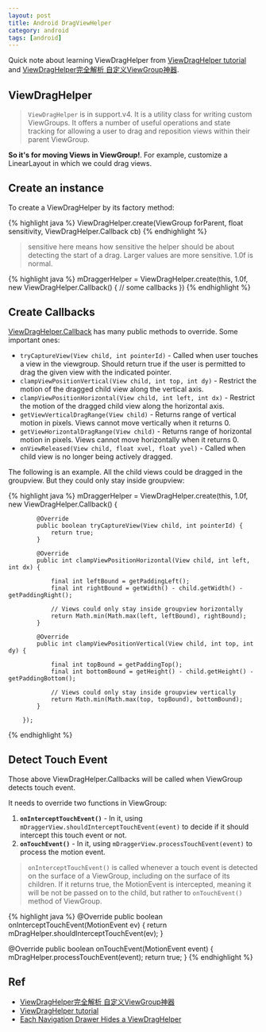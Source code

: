 ```yaml
---
layout: post
title: Android DragViewHelper
category: android
tags: [android]
---
```


Quick note about learning ViewDragHelper from [ViewDragHelper tutorial
](https://newfivefour.com/android-viewdraghelper-example-tutorial.html) and [ViewDragHelper完全解析 自定义ViewGroup神器](http://blog.csdn.net/lmj623565791/article/details/46858663).

## ViewDragHelper

> `ViewDragHelper` is in support.v4. It is a utility class for writing custom ViewGroups. It offers a number of useful operations and state tracking for allowing a user to drag and reposition views within their parent ViewGroup.

**So it's for moving Views in ViewGroup!**. For example, customize a LinearLayout in which we could drag views.

## Create an instance

To create a ViewDragHelper by its factory method:

{% highlight java %}
ViewDragHelper.create(ViewGroup forParent, float sensitivity, ViewDragHelper.Callback cb)
{% endhighlight %}

> sensitive here means how sensitive the helper should be about detecting the start of a drag. Larger values are more sensitive. 1.0f is normal.

{% highlight java %}
mDraggerHelper = ViewDragHelper.create(this, 1.0f, new ViewDragHelper.Callback() { 
        // some callbacks
    })
{% endhighlight %}

## Create Callbacks

[ViewDragHelper.Callback](https://developer.android.com/reference/android/support/v4/widget/ViewDragHelper.Callback.html)  has many public methods to override. Some important ones:

* `tryCaptureView(View child, int pointerId)` - Called when user touches a view in the viewgroup. Should return true if the user is permitted to drag the given view with the indicated pointer.
* `clampViewPositionVertical(View child, int top, int dy)` - Restrict the motion of the dragged child view along the vertical axis.
* `clampViewPositionHorizontal(View child, int left, int dx)`  - Restrict the motion of the dragged child view along the horizontal axis.
* `getViewVerticalDragRange(View child)` - Returns range of vertical motion in pixels. Views cannot move vertically when it returns 0.
* `getViewHorizontalDragRange(View child)` - Returns range of horizontal motion in pixels. Views cannot move horizontally when it returns 0.
* `onViewReleased(View child, float xvel, float yvel)` - Called when child view is no longer being actively dragged.

The following is an example. All the child views could be dragged in the groupview. But they could only stay inside groupview:

{% highlight java %}
mDraggerHelper = ViewDragHelper.create(this, 1.0f, new ViewDragHelper.Callback() {

            @Override
            public boolean tryCaptureView(View child, int pointerId) {
                return true;
            }

            @Override
            public int clampViewPositionHorizontal(View child, int left, int dx) {

                final int leftBound = getPaddingLeft();
                final int rightBound = getWidth() - child.getWidth() - getPaddingRight();

                // Views could only stay inside groupview horizontally
                return Math.min(Math.max(left, leftBound), rightBound);
            }

            @Override
            public int clampViewPositionVertical(View child, int top, int dy) {

                final int topBound = getPaddingTop();
                final int bottomBound = getHeight() - child.getHeight() - getPaddingBottom();

                // Views could only stay inside groupview vertically
                return Math.min(Math.max(top, topBound), bottomBound);
            }

        });
{% endhighlight %}

## Detect Touch Event

Those above ViewDragHelper.Callbacks will be called when ViewGroup detects touch event.

It needs to override two functions in ViewGroup:

1. **`onInterceptTouchEvent()`** - In it, using `mDraggerView.shouldInterceptTouchEvent(event)` to decide if it should intercept this touch event or not.
2. **`onTouchEvent()`** - In it, using `mDraggerView.processTouchEvent(event)` to process the motion event.

> `onInterceptTouchEvent()` is called whenever a touch event is detected on the surface of a ViewGroup, including on the surface of its children. If it returns true, the MotionEvent is intercepted, meaning it will be not be passed on to the child, but rather to `onTouchEvent()` method of ViewGroup.

{% highlight java %}
@Override
public boolean onInterceptTouchEvent(MotionEvent ev) {
    return mDragHelper.shouldInterceptTouchEvent(ev);
}

@Override
public boolean onTouchEvent(MotionEvent event) {
    mDragHelper.processTouchEvent(event);
    return true;
}
{% endhighlight %}

## Ref

* [ViewDragHelper完全解析 自定义ViewGroup神器](http://blog.csdn.net/lmj623565791/article/details/46858663)
* [ViewDragHelper tutorial](https://newfivefour.com/android-viewdraghelper-example-tutorial.html)
* [Each Navigation Drawer Hides a ViewDragHelper](http://flavienlaurent.com/blog/2013/08/28/each-navigation-drawer-hides-a-viewdraghelper/)
